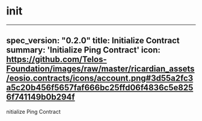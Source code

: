 <h1 class="contract">init</h1>

---
spec_version: "0.2.0"
title: Initialize Contract
summary: 'Initialize Ping Contract'
icon: https://github.com/Telos-Foundation/images/raw/master/ricardian_assets/eosio.contracts/icons/account.png#3d55a2fc3a5c20b456f5657faf666bc25ffd06f4836c5e8256f741149b0b294f
---

nitialize Ping Contract
